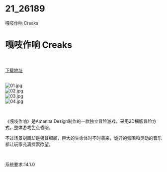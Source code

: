 # 21_26189
嘎吱作响 Creaks
# 嘎吱作响 Creaks
 <br/></br>
[下载地址](https://www.switch520.cc/article/26189 "下载地址")
<br/></br>

<p><img title="01.jpg" src="https://www.switch520.cc/muke_img/2022_01_08_502e8bff2a5ce.jpg" alt="01.jpg"><br>
<img title="02.jpg" src="https://www.switch520.cc/muke_img/2022_01_08_35f4f48484f53.jpg" alt="02.jpg"><br>
<img title="03.jpg" src="https://www.switch520.cc/muke_img/2022_01_08_94abf4e31ebeb.jpg" alt="03.jpg"><br>
<img title="04.jpg" src="https://www.switch520.cc/muke_img/2022_01_08_3deb13a777421.jpg" alt="04.jpg"></p>
<p>&nbsp;</p>
<p>《嘎吱作响》是Amanita Design制作的一款独立冒险游戏，采用2D横版冒险方式，整体游戏色点昏暗，</p>
<p>不过场景刻画却是极其细腻，巨大的生命体时不时袭来，诡异的氛围和灵动的音乐都让玩家充满探索欲望。</p>
<p>&nbsp;</p>
<p>系统要求:14.1.0</p>



